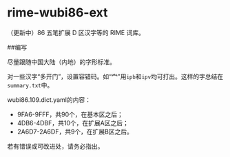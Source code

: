 # rime-wubi86-ext

（更新中）86 五笔扩展 D 区汉字等的 RIME 词库。

##编写

尽量跟随中国大陆（内地）的字形标准。

对一些汉字“多开门”，设置容错码。如“龸”用`ipb`和`ipv`均可打出。这样的字总结在`summary.txt`中。

wubi86.109.dict.yaml的内容：
* 9FA6-9FFF，共90个，在基本区之后；
* 4DB6-4DBF，共10个，在扩展A区之后；
* 2A6D7-2A6DF，共9个，在扩展B区之后。

若有错误或可改进处，请务必指出。
